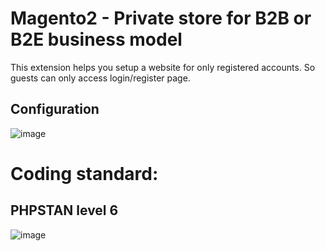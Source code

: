 # Magento2 - Private store for B2B or B2E business model
This extension helps you setup a website for only registered accounts. So guests can only access login/register page.

## Configuration
![image](https://user-images.githubusercontent.com/820411/144697589-f4bf9658-154b-4e09-9b33-875c4269fb30.png)




# Coding standard:
## PHPSTAN level 6
![image](https://user-images.githubusercontent.com/820411/144697503-06b55e7d-3876-4119-821a-6482cea0c9a5.png)
